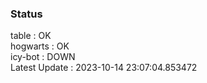### Status


table : OK  
hogwarts : OK  
icy-bot : DOWN  
Latest Update : 2023-10-14 23:07:04.853472
